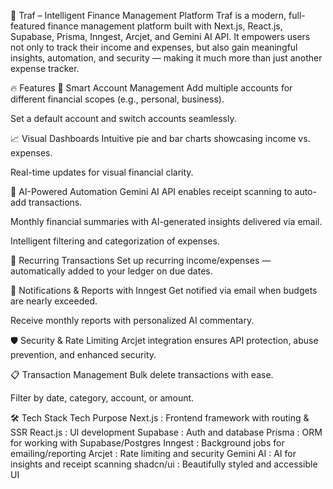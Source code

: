 🚀 Traf – Intelligent Finance Management Platform
Traf is a modern, full-featured finance management platform built with Next.js, React.js, Supabase, Prisma, Inngest, Arcjet, and Gemini AI API. It empowers users not only to track their income and expenses, but also gain meaningful insights, automation, and security — making it much more than just another expense tracker.

🔥 Features
💼 Smart Account Management
Add multiple accounts for different financial scopes (e.g., personal, business).

Set a default account and switch accounts seamlessly.

📈 Visual Dashboards
Intuitive pie and bar charts showcasing income vs. expenses.

Real-time updates for visual financial clarity.

🧠 AI-Powered Automation
Gemini AI API enables receipt scanning to auto-add transactions.

Monthly financial summaries with AI-generated insights delivered via email.

Intelligent filtering and categorization of expenses.

🔁 Recurring Transactions
Set up recurring income/expenses — automatically added to your ledger on due dates.

📨 Notifications & Reports with Inngest
Get notified via email when budgets are nearly exceeded.

Receive monthly reports with personalized AI commentary.

🛡️ Security & Rate Limiting
Arcjet integration ensures API protection, abuse prevention, and enhanced security.

📋 Transaction Management
Bulk delete transactions with ease.

Filter by date, category, account, or amount.

🛠️ Tech Stack
Tech	Purpose
Next.js	: Frontend framework with routing & SSR
React.js : UI development
Supabase :	Auth and database
Prisma :	ORM for working with Supabase/Postgres
Inngest :	Background jobs for emailing/reporting
Arcjet :	Rate limiting and security
Gemini AI :	AI for insights and receipt scanning
shadcn/ui :	Beautifully styled and accessible UI
